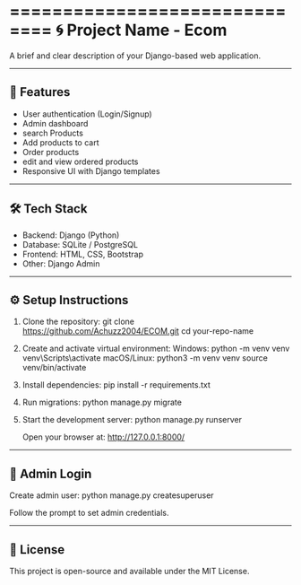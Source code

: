 ==============================
🌀 Project Name - Ecom
==============================

A brief and clear description of your Django-based web application.

-------------------
📌 Features
-------------------
- User authentication (Login/Signup)
- Admin dashboard
- search Products
- Add products to cart
- Order products
- edit and view ordered products
- Responsive UI with Django templates

-------------------
🛠️ Tech Stack
-------------------
- Backend: Django (Python)
- Database: SQLite / PostgreSQL
- Frontend: HTML, CSS, Bootstrap 
- Other: Django Admin

-----------------------------
⚙️ Setup Instructions
-----------------------------

1. Clone the repository:
   git clone https://github.com/Achuzz2004/ECOM.git
   cd your-repo-name

2. Create and activate virtual environment:
   Windows:
     python -m venv venv
     venv\Scripts\activate
   macOS/Linux:
     python3 -m venv venv
     source venv/bin/activate

3. Install dependencies:
   pip install -r requirements.txt

4. Run migrations:
   python manage.py migrate

5. Start the development server:
   python manage.py runserver

   Open your browser at:
   http://127.0.0.1:8000/

-----------------------
🔐 Admin Login
-----------------------

Create admin user:
   python manage.py createsuperuser

Follow the prompt to set admin credentials.


-----------------------
📃 License
-----------------------
This project is open-source and available under the MIT License.
